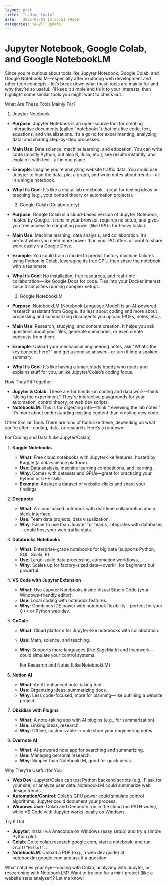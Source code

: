 ```yaml
---
layout: post
title:  "coding tools"
date:   2025-07-01 14:56:51 +0200
categories: jekyll update
---
```

 # Jupyter Notebook, Google Colab, and Google NotebookLM

Since you’re curious about tools like Jupyter Notebook, Google Colab, and Google NotebookLM—especially after exploring web development and other tech concepts—let’s break down what these tools are mainly for and why they’re so useful. I’ll keep it simple and tie it to your interests, then highlight some similar tools you might want to check out.


What Are These Tools Mainly For?

1. Jupyter Notebook
- **Purpose**: Jupyter Notebook is an open-source tool for creating interactive documents (called "notebooks") that mix live code, text, equations, and visualizations. It’s a go-to for experimenting, analyzing data, and sharing step-by-step processes.
- **Main Use**: Data science, machine learning, and education. You can write code (mostly Python, but also R, Julia, etc.), see results instantly, and explain it with text—all in one place.
- **Example**: Imagine you’re analyzing website traffic data. You could use Jupyter to load the data, plot a graph, and write notes about trends—all in a single notebook.
- **Why It’s Cool**: It’s like a digital lab notebook—great for testing ideas or teaching (e.g., your control theory or automation projects).

     2. Google Colab (Colaboratory)
- **Purpose**: Google Colab is a cloud-based version of Jupyter Notebook, hosted by Google. It runs in your browser, requires no setup, and gives you free access to computing power (like GPUs for heavy tasks).
- **Main Use**: Machine learning, data analysis, and collaboration. It’s perfect when you need more power than your PC offers or want to share work easily via Google Drive.
- **Example**: You could train a model to predict factory machine failures using Python in Colab, leveraging its free GPU, then share the notebook with a teammate.
- **Why It’s Cool**: No installation, free resources, and real-time collaboration—like Google Docs for code. Ties into your Docker interest since it simplifies running complex setups.

     3. Google NotebookLM
- **Purpose**: NotebookLM (Notebook Language Model) is an AI-powered research assistant from Google. It’s less about coding and more about processing and summarizing documents you upload (PDFs, notes, etc.).
- **Main Use**: Research, studying, and content creation. It helps you ask questions about your files, generate summaries, or even create podcasts from them.
- **Example**: Upload your mechanical engineering notes, ask “What’s the key concept here?” and get a concise answer—or turn it into a spoken summary.
- **Why It’s Cool**: It’s like having a smart study buddy who reads and explains stuff for you, unlike Jupyter/Colab’s coding focus.



How They Fit Together
- **Jupyter & Colab**: These are for hands-on coding and data work—think “doing the experiment.” They’re interactive playgrounds for your automation, control theory, or web dev scripts.
- **NotebookLM**: This is for digesting info—think “reviewing the lab notes.” It’s more about understanding existing content than creating new code.



Other Similar Tools
There are tons of tools like these, depending on what you’re after—coding, data, or research. Here’s a rundown:

For Coding and Data (Like Jupyter/Colab)
1. **Kaggle Notebooks**
   - **What**: Free cloud notebooks with Jupyter-like features, hosted by Kaggle (a data science platform).
   - **Use**: Data analysis, machine learning competitions, and learning.
   - **Why**: Comes with datasets and GPUs—great for practicing your Python or C++ skills.
   - **Example**: Analyze a dataset of website clicks and share your findings.

2. **Deepnote**
   - **What**: A cloud-based notebook with real-time collaboration and a sleek interface.
   - **Use**: Team data projects, data visualization.
   - **Why**: Easier to use than Jupyter for teams, integrates with databases—could host your web traffic stats.

3. **Databricks Notebooks**
   - **What**: Enterprise-grade notebooks for big data (supports Python, SQL, Scala, R).
   - **Use**: Large-scale data processing, automation workflows.
   - **Why**: Scales up for factory-sized data—overkill for beginners but powerful.

4. **VS Code with Jupyter Extension**
   - **What**: Use Jupyter Notebooks inside Visual Studio Code (your Windows-friendly editor).
   - **Use**: Local coding with notebook features.
   - **Why**: Combines IDE power with notebook flexibility—perfect for your C++ or Python web dev.

5. **CoCalc**
   - **What**: Cloud platform for Jupyter-like notebooks with collaboration.
   - **Use**: Math, science, and teaching.
   - **Why**: Supports more languages (like SageMath) and teamwork—could simulate your control systems.

     For Research and Notes (Like NotebookLM)
6. **Notion AI**
   - **What**: An AI-enhanced note-taking tool.
   - **Use**: Organizing ideas, summarizing docs.
   - **Why**: Less code-focused, more for planning—like outlining a website project.

7. **Obsidian with Plugins**
   - **What**: A note-taking app with AI plugins (e.g., for summarization).
   - **Use**: Linking ideas, research.
   - **Why**: Offline, customizable—could store your engineering notes.

8. **Evernote AI**
   - **What**: AI-powered note app for searching and summarizing.
   - **Use**: Managing personal research.
   - **Why**: Simpler than NotebookLM, good for quick ideas.



Why They’re Useful for You
- **Web Dev**: Jupyter/Colab can test Python backend scripts (e.g., Flask for your site) or analyze user data. NotebookLM could summarize web design trends.
- **Automation/Control**: Colab’s GPU power could simulate control algorithms; Jupyter could document your process.
- **Windows User**: Colab and Deepnote run in the cloud (no PATH woes), while VS Code with Jupyter works locally on Windows.



Try It Out
- **Jupyter**: Install via Anaconda on Windows (easy setup) and try a simple Python plot.
- **Colab**: Go to colab.research.google.com, start a notebook, and run `print("Hello!")`.
- **NotebookLM**: Upload a PDF (e.g., a web dev guide) at notebooklm.google.com and ask it a question.

What catches your eye—coding with Colab, analyzing with Jupyter, or researching with NotebookLM? Want to try one for a mini-project (like a website stats analyzer)? Let me know!
